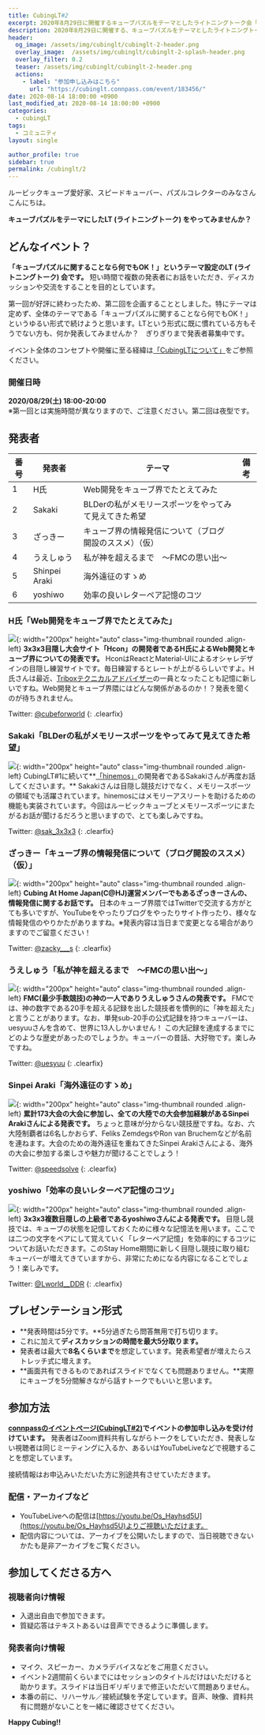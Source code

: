 ```yaml
---
title: CubingLT#2
excerpt: 2020年8月29日に開催するキューブパズルをテーマとしたライトニングトーク会「CubingLT#2」について紹介します。
description: 2020年8月29日に開催する、キューブパズルをテーマとしたライトニングトーク会「CubingLT#2」について紹介します。
header:
  og_image: /assets/img/cubinglt/cubinglt-2-header.png
  overlay_image:  /assets/img/cubinglt/cubinglt-2-splash-header.png
  overlay_filter: 0.2
  teaser: /assets/img/cubinglt/cubinglt-2-header.png
  actions:
    - label: "参加申し込みはこちら"
      url: "https://cubinglt.connpass.com/event/183456/"
date: 2020-08-14 18:00:00 +0900
last_modified_at: 2020-08-14 18:00:00 +0900
categories:
  - cubingLT
tags:
  - コミュニティ
layout: single

author_profile: true
sidebar: true
permalink: /cubinglt/2
---
```


ルービックキューブ愛好家、スピードキューバー、パズルコレクターのみなさんこんにちは。

**キューブパズルをテーマにしたLT (ライトニングトーク) をやってみませんか？**

## どんなイベント？
**「キューブパズルに関することなら何でもOK！」というテーマ設定のLT (ライトニングトーク) 会です。** 短い時間で複数の発表者にお話をいただき、ディスカッションや交流をすることを目的としています。

第一回が好評に終わったため、第二回を企画することとしました。特にテーマは定めず、全体のテーマである「キューブパズルに関することなら何でもOK！」というゆるい形式で続けようと思います。LTという形式に既に慣れている方もそうでない方も、何か発表してみませんか？　ぎりぎりまで発表者募集中です。

イベント全体のコンセプトや開催に至る経緯は[「CubingLTについて」](/cubinglt/)をご参照ください。

### 開催日時
**2020/08/29(土) 18:00-20:00**  
※第一回とは実施時間が異なりますので、ご注意ください。第二回は夜型です。

## 発表者

|番号|発表者|テーマ|備考|
|---|------|-------|-----|
|1|H氏|Web開発をキューブ界でたとえてみた||
|2|Sakaki|BLDerの私がメモリースポーツをやってみて見えてきた希望||
|3|ざっきー|キューブ界の情報発信について（ブログ開設のススメ）（仮）||
|4|うえしゅう|私が神を超えるまで　〜FMCの思い出〜||
|5|Shinpei Araki|海外遠征のすゝめ||
|6|yoshiwo|効率の良いレターペア記憶のコツ||

### H氏「Web開発をキューブ界でたとえてみた」
![](/assets/img/cubinglt/hshi_400x400.jpg){: width="200px" height="auto" class="img-thumbnail rounded .align-left}
**3x3x3目隠し大会サイト「Hcon」の開発者であるH氏によるWeb開発とキューブ界についての発表です。** HconはReactとMaterial-UIによるオシャレデザインの目隠し練習サイトです。毎日練習するとレートが上がるらしいですよ。H氏さんは最近、[Triboxテクニカルアドバイザー](https://tribox.com/member/)の一員となったことも記憶に新しいですね。Web開発とキューブ界隈にはどんな関係があるのか！？発表を聞くのが待ちきれません。

Twitter: [@cubeforworld](https://twitter.com/cubeforworld)
{: .clearfix}

### Sakaki「BLDerの私がメモリースポーツをやってみて見えてきた希望」
![](/assets/img/cubinglt/sakaki_400x400.jpg){: width="200px" height="auto" class="img-thumbnail rounded .align-left}
CubingLT#1に続いて**[「hinemos」](https://saxcy.info/hinemos/mypage.html)の開発者であるSakakiさんが再度お話してくださいます。** Sakakiさんは目隠し競技だけでなく、メモリースポーツの領域でも活躍されています。hinemosにはメモリーアスリートを助けるための機能も実装されています。今回はルービックキューブとメモリースポーツにまたがるお話が聞けるだろうと思いますので、とても楽しみですね。

Twitter: [@sak_3x3x3](https://twitter.com/sak_3x3x3)
{: .clearfix}

### ざっきー「キューブ界の情報発信について（ブログ開設のススメ）（仮）」
![](/assets/img/cubinglt/zacky_400x400.jpg){: width="200px" height="auto" class="img-thumbnail rounded .align-left}
**Cubing At Home Japan(C@HJ)運営メンバーでもあるざっきーさんの、情報発信に関するお話です。** 日本のキューブ界隈ではTwitterで交流する方がとても多いですが、YouTubeをやったりブログをやったりサイト作ったり、様々な情報発信のやりかたがありますね。※発表内容は当日まで変更となる場合がありますのでご留意ください！

Twitter: [@zacky__\_s](https://twitter.com/zacky___s)
{: .clearfix}

### うえしゅう「私が神を超えるまで　〜FMCの思い出〜」
![](/assets/img/cubinglt/uesyuu_400x400.jpg){: width="200px" height="auto" class="img-thumbnail rounded .align-left}
**FMC(最少手数競技)の神の一人でありうえしゅうさんの発表です。** FMCでは、神の数字である20手を超える記録を出した競技者を慣例的に「神を超えた」と言うことがあります。なお、単発sub-20手の公式記録を持つキューバーは、uesyuuさんを含めて、世界に13人しかいません！ この大記録を達成するまでにどのような歴史があったのでしょうか。キューバーの昔話、大好物です。楽しみですね。

Twitter: [@uesyuu](https://twitter.com/uesyuu)
{: .clearfix}

### Sinpei Araki「海外遠征のすゝめ」
![](/assets/img/cubinglt/araki_400x400.jpg){: width="200px" height="auto" class="img-thumbnail rounded .align-left}
**累計173大会の大会に参加し、全ての大陸での大会参加経験があるSinpei Arakiさんによる発表です。** ちょっと意味が分からない競技歴ですね。なお、六大陸制覇者は6名しかおらず、Feliks ZemdegsやRon van Bruchemなどが名前を連ねます。大会のための海外遠征を重ねてきたSinpei Arakiさんによる、海外の大会に参加する楽しさや魅力が聞けることでしょう！

Twitter: [@speedsolve](https://twitter.com/speedsolve)
{: .clearfix}

### yoshiwo「効率の良いレターペア記憶のコツ」
![](/assets/img/cubinglt/yoshiwo_400x400.png){: width="200px" height="auto" class="img-thumbnail rounded .align-left}
**3x3x3複数目隠しの上級者であるyoshiwoさんによる発表です。** 目隠し競技では、キューブの状態を記憶しておくために様々な記憶法を用います。ここでは二つの文字をペアにして覚えていく「レターペア記憶」を効率的にするコツについてお話いただきます。このStay Home期間に新しく目隠し競技に取り組むキューバーが増えてきていますから、非常にためになる内容になることでしょう！楽しみです。

Twitter: [@Lworld__DDR](https://twitter.com/Lworld__DDR)
{: .clearfix}

## プレゼンテーション形式
- **発表時間は5分です。**5分過ぎたら問答無用で打ち切ります。
- これに加えて**ディスカッションの時間を最大5分取ります。**
- 発表者は最大で**8名くらいまで**を想定しています。発表希望者が増えたらストレッチ式に増えます。
- **画面共有できるものであればスライドでなくても問題ありません。**実際にキューブを5分間解きながら話すトークでもいいと思います。

## 参加方法
**[connpassのイベントページ(CubingLT#2)](https://cubinglt.connpass.com/event/183456/)でイベントの参加申し込みを受け付けています。**
発表者はZoom資料共有しながらトークをしていただき、発表しない視聴者は同じミーティングに入るか、あるいはYouTubeLiveなどで視聴することを想定しています。

接続情報はお申込みいただいた方に別途共有させていただきます。

### 配信・アーカイブなど
- YouTubeLiveへの配信は[https://youtu.be/Os_Hayhsd5U](https://youtu.be/Os_Hayhsd5U)よりご視聴いただけます。
- 配信内容については、アーカイブを公開いたしますので、当日視聴できないかたも是非アーカイブをご覧ください。

## 参加してくださる方へ
### 視聴者向け情報
- 入退出自由で参加できます。
- 質疑応答はテキストあるいは音声でできるように準備します。

### 発表者向け情報
- マイク、スピーカー、カメラデバイスなどをご用意ください。
- イベント2週間前くらいまでにはセッションのタイトルだけはいただけると助かります。スライドは当日ギリギリまで修正いただいて問題ありません。
- 本番の前に、リハーサル／接続試験を予定しています。音声、映像、資料共有に問題がないことを一緒に確認させてください。

**Happy Cubing!!**
